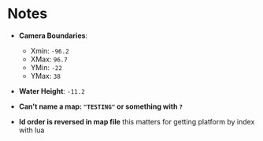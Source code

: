 # Notes

-   **Camera Boundaries**:

    -   Xmin: `-96.2`
    -   XMax: `96.7`
    -   YMin: `-22`
    -   YMax: `38`

-   **Water Height**: `-11.2`

-   **Can't name a map: `"TESTING"` or something with `?`**

-   **Id order is reversed in map file**
    this matters for getting platform by index with lua
